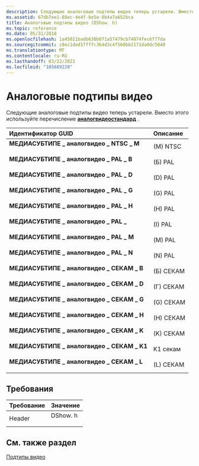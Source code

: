 ```yaml
---
description: Следующие аналоговые подтипы видео теперь устарели. Вместо этого используйте перечисление Аналогвидеостандард.
ms.assetid: 67db7ee1-88ec-4e4f-be5e-8b4a7a652bca
title: Аналоговые подтипы видео (DShow. h)
ms.topic: reference
ms.date: 05/31/2018
ms.openlocfilehash: 1a45021badb630b071a57479cb74874fec6f77da
ms.sourcegitcommit: c8ec1ded1ffffc364d3c4f560bb2171da0dc5040
ms.translationtype: MT
ms.contentlocale: ru-RU
ms.lasthandoff: 03/22/2021
ms.locfileid: "105689220"
---
```

# <a name="analog-video-subtypes"></a>Аналоговые подтипы видео

Следующие аналоговые подтипы видео теперь устарели. Вместо этого используйте перечисление [**аналогвидеостандард**](/windows/win32/api/strmif/ne-strmif-analogvideostandard) .



| Идентификатор GUID                                                                                                                                                                                                                                                                            | Описание           |
|:--------------------------------------------------------------------------------------------------------------------------------------------------------------------------------------------------------------------------------------------------------------------------------|:----------------------|
| <span id="MEDIASUBTYPE_AnalogVideo_NTSC_M"></span><span id="mediasubtype_analogvideo_ntsc_m"></span><span id="MEDIASUBTYPE_ANALOGVIDEO_NTSC_M"></span><dl> <dt>**МЕДИАСУБТИПЕ \_ аналогвидео \_ NTSC \_ M**</dt> </dl>         | (M) NTSC<br/>   |
| <span id="MEDIASUBTYPE_AnalogVideo_PAL_B"></span><span id="mediasubtype_analogvideo_pal_b"></span><span id="MEDIASUBTYPE_ANALOGVIDEO_PAL_B"></span><dl> <dt>**МЕДИАСУБТИПЕ \_ аналогвидео \_ PAL \_ B**</dt> </dl>             | (Б) PAL<br/>    |
| <span id="MEDIASUBTYPE_AnalogVideo_PAL_D"></span><span id="mediasubtype_analogvideo_pal_d"></span><span id="MEDIASUBTYPE_ANALOGVIDEO_PAL_D"></span><dl> <dt>**МЕДИАСУБТИПЕ \_ аналогвидео \_ PAL \_ D**</dt> </dl>             | (D) PAL<br/>    |
| <span id="MEDIASUBTYPE_AnalogVideo_PAL_G"></span><span id="mediasubtype_analogvideo_pal_g"></span><span id="MEDIASUBTYPE_ANALOGVIDEO_PAL_G"></span><dl> <dt>**МЕДИАСУБТИПЕ \_ аналогвидео \_ PAL \_ G**</dt> </dl>             | (G) PAL<br/>    |
| <span id="MEDIASUBTYPE_AnalogVideo_PAL_H"></span><span id="mediasubtype_analogvideo_pal_h"></span><span id="MEDIASUBTYPE_ANALOGVIDEO_PAL_H"></span><dl> <dt>**МЕДИАСУБТИПЕ \_ аналогвидео \_ PAL \_ H**</dt> </dl>             | (H) PAL<br/>    |
| <span id="MEDIASUBTYPE_AnalogVideo_PAL_I"></span><span id="mediasubtype_analogvideo_pal_i"></span><span id="MEDIASUBTYPE_ANALOGVIDEO_PAL_I"></span><dl> <dt>**МЕДИАСУБТИПЕ \_ аналогвидео \_ PAL \_**</dt> </dl>             | (I) PAL<br/>    |
| <span id="MEDIASUBTYPE_AnalogVideo_PAL_M"></span><span id="mediasubtype_analogvideo_pal_m"></span><span id="MEDIASUBTYPE_ANALOGVIDEO_PAL_M"></span><dl> <dt>**МЕДИАСУБТИПЕ \_ аналогвидео \_ PAL \_ M**</dt> </dl>             | (M) PAL<br/>    |
| <span id="MEDIASUBTYPE_AnalogVideo_PAL_N"></span><span id="mediasubtype_analogvideo_pal_n"></span><span id="MEDIASUBTYPE_ANALOGVIDEO_PAL_N"></span><dl> <dt>**МЕДИАСУБТИПЕ \_ аналогвидео \_ PAL \_ N**</dt> </dl>             | (N) PAL<br/>    |
| <span id="MEDIASUBTYPE_AnalogVideo_SECAM_B"></span><span id="mediasubtype_analogvideo_secam_b"></span><span id="MEDIASUBTYPE_ANALOGVIDEO_SECAM_B"></span><dl> <dt>**МЕДИАСУБТИПЕ \_ аналогвидео \_ СЕКАМ \_ B**</dt> </dl>     | (Б) СЕКАМ<br/>  |
| <span id="MEDIASUBTYPE_AnalogVideo_SECAM_D"></span><span id="mediasubtype_analogvideo_secam_d"></span><span id="MEDIASUBTYPE_ANALOGVIDEO_SECAM_D"></span><dl> <dt>**МЕДИАСУБТИПЕ \_ аналогвидео \_ СЕКАМ \_ D**</dt> </dl>     | (Г) СЕКАМ<br/>  |
| <span id="MEDIASUBTYPE_AnalogVideo_SECAM_G"></span><span id="mediasubtype_analogvideo_secam_g"></span><span id="MEDIASUBTYPE_ANALOGVIDEO_SECAM_G"></span><dl> <dt>**МЕДИАСУБТИПЕ \_ аналогвидео \_ СЕКАМ \_ G**</dt> </dl>     | (G) СЕКАМ<br/>  |
| <span id="MEDIASUBTYPE_AnalogVideo_SECAM_H"></span><span id="mediasubtype_analogvideo_secam_h"></span><span id="MEDIASUBTYPE_ANALOGVIDEO_SECAM_H"></span><dl> <dt>**МЕДИАСУБТИПЕ \_ аналогвидео \_ СЕКАМ \_ H**</dt> </dl>     | (H) СЕКАМ<br/>  |
| <span id="MEDIASUBTYPE_AnalogVideo_SECAM_K"></span><span id="mediasubtype_analogvideo_secam_k"></span><span id="MEDIASUBTYPE_ANALOGVIDEO_SECAM_K"></span><dl> <dt>**МЕДИАСУБТИПЕ \_ аналогвидео \_ СЕКАМ \_ K**</dt> </dl>     | (K) СЕКАМ<br/>  |
| <span id="MEDIASUBTYPE_AnalogVideo_SECAM_K1"></span><span id="mediasubtype_analogvideo_secam_k1"></span><span id="MEDIASUBTYPE_ANALOGVIDEO_SECAM_K1"></span><dl> <dt>**МЕДИАСУБТИПЕ \_ аналогвидео \_ СЕКАМ \_ K1**</dt> </dl> | K1 секам<br/> |
| <span id="MEDIASUBTYPE_AnalogVideo_SECAM_L"></span><span id="mediasubtype_analogvideo_secam_l"></span><span id="MEDIASUBTYPE_ANALOGVIDEO_SECAM_L"></span><dl> <dt>**МЕДИАСУБТИПЕ \_ аналогвидео \_ СЕКАМ \_ L**</dt> </dl>     | (L) СЕКАМ<br/>  |



## <a name="requirements"></a>Требования



| Требование | Значение |
|-------------------|------------------------------------------------------------------------------------|
| Header<br/> | <dl> <dt>DShow. h</dt> </dl> |



## <a name="see-also"></a>См. также раздел

<dl> <dt>

[Подтипы видео](video-subtypes.md)
</dt> </dl>

 

 




